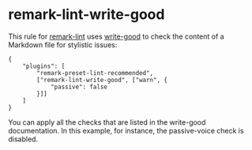 # remark-lint-write-good

This rule for [remark-lint][] uses [write-good][] to check the content of a
Markdown file for stylistic issues:

```
{
    "plugins": [
        "remark-preset-lint-recommended",
        ["remark-lint-write-good", ["warn", {
            "passive": false
        }]]
    ]
}
```

You can apply all the checks that are listed in the write-good documentation.
In this example, for instance, the passive-voice check is disabled.

[remark-lint]: https://github.com/wooorm/remark-lint
[write-good]: https://github.com/btford/write-good
